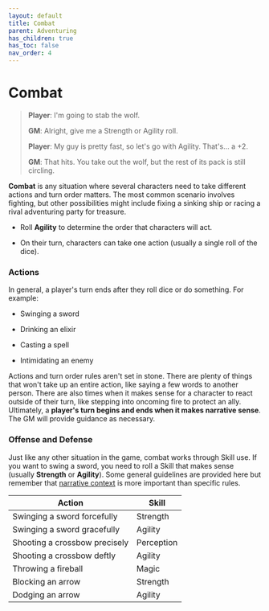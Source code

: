```yaml
---
layout: default
title: Combat
parent: Adventuring
has_children: true
has_toc: false
nav_order: 4
---
```


# Combat

> **Player**: I'm going to stab the wolf.
>
> **GM**: Alright, give me a Strength or Agility roll.
>
> **Player**: My guy is pretty fast, so let's go with Agility. That's... a +2.
>
> **GM**: That hits. You take out the wolf, but the rest of its pack is still circling.

**Combat** is any situation where several characters need to take different actions and turn order matters. The most common scenario involves fighting, but other possibilities might include fixing a sinking ship or racing a rival adventuring party for treasure.

- Roll **<span style="color: {{ site.scoundrel_color }}">Agility</span>** to determine the order that characters will act.

- On their turn, characters can take one action (usually a single roll of the dice).

### Actions

In general, a player's turn ends after they roll dice or do something. For example:

- Swinging a sword

- Drinking an elixir

- Casting a spell

- Intimidating an enemy

Actions and turn order rules aren't set in stone. There are plenty of things that won't take up an entire action, like saying a few words to another person. There are also times when it makes sense for a character to react outside of their turn, like stepping into oncoming fire to protect an ally. Ultimately, a **player's turn begins and ends when it makes narrative sense**. The GM will provide guidance as necessary.

### Offense and Defense

Just like any other situation in the game, combat works through Skill use. If you want to swing a sword, you need to roll a Skill that makes sense (usually **<span style="color: {{ site.soldier_color }}">Strength</span>** or **<span style="color: {{ site.scoundrel_color }}">Agility</span>**). Some general guidelines are provided here but remember that [narrative context](https://fate-srd.com/fate-core/what-do-during-play#the-silver-rule) is more important than specific rules.

| Action                        | Skill      |
| ----------------------------- | ---------- |
| Swinging a sword forcefully   | Strength   |
| Swinging a sword gracefully   | Agility    |
| Shooting a crossbow precisely | Perception |
| Shooting a crossbow deftly    | Agility    |
| Throwing a fireball           | Magic      |
| Blocking an arrow             | Strength   |
| Dodging an arrow              | Agility    |
